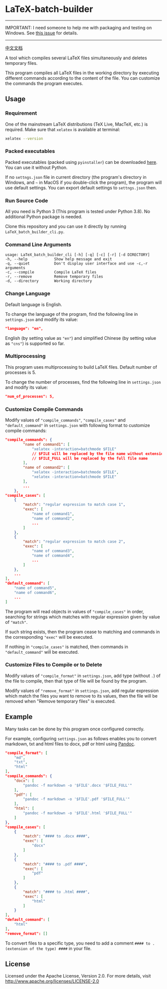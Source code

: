 # LaTeX-batch-builder

****

IMPORTANT: I need someone to help me with packaging and testing on Windows. See [this issue](https://github.com/ayhe123/LaTeX-batch-builder/issues/1) for details.

****

[中文文档](README_cns.md)

A tool which compiles several LaTeX files simultaneously and deletes temporary files.

This program compiles all LaTeX files in the working directory by executing different commands according to the content of the file. You can customize the commands the program executes.

## Usage

### Requirement

One of the mainstream LaTeX distributions (TeX Live, MacTeX, etc.) is required. Make sure that `xelatex` is available at terminal:

```bash
xelatex --version
```

### Packed executables

Packed executables (packed using `pyinstaller`) can be downloaded [here](https://github.com/ayhe123/LaTeX-batch-builder/releases). You can use it without Python.

If no `settngs.json` file in current directory (the program's directory in Windows, and `~` in MacOS if you double-click the program), the program will use default settings. You can export default settings to `settngs.json` then.

### Run Source Code

All you need is Python 3 (This program is tested under Python 3.8). No additional Python package is needed.

Clone this repository and you can use it directly by running `LaTeX_batch_builder_cli.py`.

### Command Line Arguments

    usage: LaTeX_batch_builder_cli [-h] [-q] [-c] [-r] [-d DIRECTORY]
    -h, --help            Show help message and exit
    -q, --quiet           Don't display user interface and use -c,-r arguments
    -c, --compile         Compile LaTeX files
    -r, --remove          Remove temporary files
    -d, --directory       Working directory

### Change Language

Default language is English.

To change the language of the program, find the following line in `settings.json` and modify its value:

```json
"language": "en",
```

English (by setting value as `"en"`) and simplified Chinese (by setting value as `"cns"`) is supported so far.

### Multiprocessing

This program uses multiprocessing to build LaTeX files. Default number of processes is 5.

To change the number of processes, find the following line in `settings.json` and modify its value:

```json
"num_of_processes": 5,
```

### Customize Compile Commands

Modify values of `"compile_commands"`, `"compile_cases"` and `"default_command"` in `settings.json` with following format to customize compile commands:

```json
"compile_commands": {
        "name of command1": [
            "xelatex -interaction=batchmode $FILE"
            // $FILE will be replaced by the file name without extension
            // $FILE_FULL will be replaced by the full file name
        ],
        "name of command2": [
            "xelatex -interaction=batchmode $FILE",
            "xelatex -interaction=batchmode $FILE"
        ],
        ...
    },
"compile_cases": [
    {
        "match": "regular expression to match case 1",
        "exec": [
            "name of command1",
            "name of command2",
            ...
        ]
    },
    {
        "match": "regular expression to match case 2",
        "exec": [
            "name of command3",
            "name of command4",
            ...
        ]
    },
    ...
],
"default_command": [
    "name of command5",
    "name of command6",
    ...
]
```

The program will read objects in values of `"compile_cases"` in order, searching for strings which matches with regular expression given by value of `"match"`.

If such string exists, then the program cease to matching and commands in the corresponding `"exec"` will be executed.

If nothing in `"compile_cases"` is matched, then commands in `"default_command"` will be executed.

### Customize Files to Compile or to Delete

Modify values of `"compile_format"` in `settings.json`, add type (without `.`) of the file to compile, then that type of file will be found by the program.

Modify values of `"remove_format"` in `settings.json`, add regular expression which match the files you want to remove to its values, then the file will be removed when "Remove temporary files" is executed.

## Example

Many tasks can be done by this program once configured correctly.

For example, configuring `settings.json` as follows enables you to convert markdown, txt and html files to docx, pdf or html using [Pandoc](https://pandoc.org/).

```json
"compile_format": [
    "md",
    "txt",
    "html"
],
"compile_commands": {
    "docx": [
        "pandoc -f markdown -o '$FILE'.docx '$FILE_FULL'"
    ],
    "pdf": [
        "pandoc -f markdown -o '$FILE'.pdf '$FILE_FULL'"
    ],
    "html": [
        "pandoc -f markdown -o '$FILE'.html '$FILE_FULL'"
    ]
},
"compile_cases": [
    {
        "match": "#### to .docx ####",
        "exec": [
            "docx"
        ]
    },
    {
        "match": "#### to .pdf ####",
        "exec": [
            "pdf"
        ]
    },
    {
        "match": "#### to .html ####",
        "exec": [
            "html"
        ]
    }
],
"default_command": [
    "html"
],
"remove_format": []
```

To convert files to a specific type, you need to add a comment `#### to .(extension of the type) ####` in your file.

## License

Licensed under the Apache License, Version 2.0. For more details, visit http://www.apache.org/licenses/LICENSE-2.0
